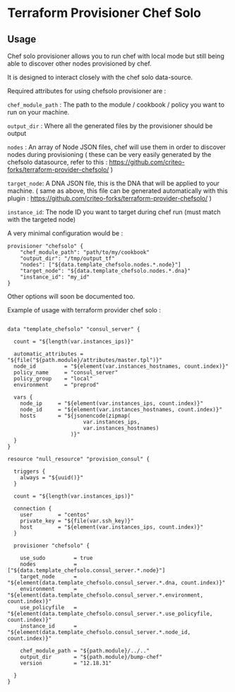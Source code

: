 Terraform Provisioner Chef Solo
==================

Usage
---------------------

Chef solo provisioner allows you to run chef with local mode but still being able to discover other nodes provisioned by chef.

It is designed to interact closely with the chef solo data-source.

Required attributes for using chefsolo provisioner are :

`chef_module_path` : The path to the module / cookbook / policy you want to run on your machine.

`output_dir` : Where all the generated files by the provisioner should be output

`nodes` : An array of Node JSON files, chef will use them in order to discover nodes during provisioning
( these can be very easily generated by the chefsolo datasource, refer to this : https://github.com/criteo-forks/terraform-provider-chefsolo/ )

`target_node`: A DNA JSON file, this is the DNA that will be applied to your machine. ( same as above, this file can be generated automatically with this plugin : https://github.com/criteo-forks/terraform-provider-chefsolo/ ) 

`instance_id`: The node ID you want to target during chef run (must match with the targeted node)

A very minimal configuration would be :

```hcl
provisioner "chefsolo" {
    "chef_module_path": "path/to/my/cookbook"
    "output_dir": "/tmp/output_tf"
    "nodes": ["${data.template_chefsolo.nodes.*.node}"]
    "target_node": "${data.template_chefsolo.nodes.*.dna}"
    "instance_id": "my_id"
}
```

Other options will soon be documented too.

Example of usage with terraform provider chef solo : 

```hcl

data "template_chefsolo" "consul_server" {

  count = "${length(var.instances_ips)}"

  automatic_attributes = "${file("${path.module}/attributes/master.tpl")}"
  node_id         = "${element(var.instances_hostnames, count.index)}"
  policy_name     = "consul_server"
  policy_group    = "local"
  environment     = "preprod"

  vars {
    node_ip     = "${element(var.instances_ips, count.index)}"
    node_id     = "${element(var.instances_hostnames, count.index)}"
    hosts       = "${jsonencode(zipmap(
                        var.instances_ips,
                        var.instances_hostnames)
                    )}"
  }
}

resource "null_resource" "provision_consul" {

  triggers {
    always = "${uuid()}"
  }

  count = "${length(var.instances_ips)}"

  connection {
    user        = "centos"
    private_key = "${file(var.ssh_key)}"
    host        = "${element(var.instances_ips, count.index)}"
  }

  provisioner "chefsolo" {

    use_sudo         = true
    nodes            = ["${data.template_chefsolo.consul_server.*.node}"]
    target_node      = "${element(data.template_chefsolo.consul_server.*.dna, count.index)}"
    environment      = "${element(data.template_chefsolo.consul_server.*.environment, count.index)}"
    use_policyfile   = "${element(data.template_chefsolo.consul_server.*.use_policyfile, count.index)}"
    instance_id      = "${element(data.template_chefsolo.consul_server.*.node_id, count.index)}"

    chef_module_path = "${path.module}/../.."
    output_dir       = "${path.module}/bump-chef"
    version          = "12.18.31"

  }
}
```
